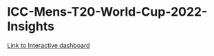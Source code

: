 # ICC-Mens-T20-World-Cup-2022-Insights

[Link to Interactive dashboard](https://app.powerbi.com/view?r=eyJrIjoiNGFlZWFlNTAtZGE0OC00YTQ3LWE5N2EtZjMxYTQ4Y2FlZDQ4IiwidCI6ImM2ZTU0OWIzLTVmNDUtNDAzMi1hYWU5LWQ0MjQ0ZGM1YjJjNCJ9)
